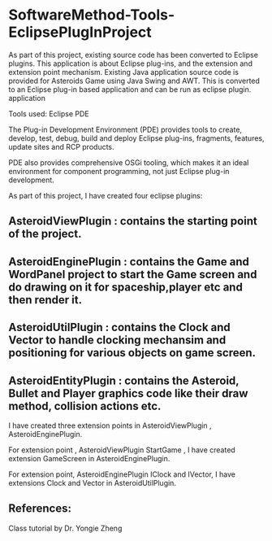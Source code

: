 # SoftwareMethod-Tools-EclipsePlugInProject


As part of this project, existing source code has been converted to Eclipse plugins. This application is about Eclipse plug-ins, and the extension and extension point mechanism. Existing Java application source code is provided for Asteroids Game using Java Swing and AWT.
This is converted  to an Eclipse plug-in based application and can be run as eclipse plugin. 
application


Tools used: Eclipse PDE


The Plug-in Development Environment (PDE) provides tools to create, develop, test, debug, build and deploy Eclipse plug-ins, fragments, features, update sites and RCP products.

PDE also provides comprehensive OSGi tooling, which makes it an ideal environment for component programming, not just Eclipse plug-in development.

As part of this project, I have created four eclipse plugins:

## AsteroidViewPlugin : contains the starting point of the project. 
## AsteroidEnginePlugin : contains the Game and WordPanel project to start the Game screen and do drawing on it for spaceship,player etc and then render it.
## AsteroidUtilPlugin : contains the Clock and Vector to handle clocking mechansim and positioning for various objects on game screen.
## AsteroidEntityPlugin : contains the Asteroid, Bullet and Player graphics code like their draw method, collision actions etc.

I have created three extension points in AsteroidViewPlugin , AsteroidEnginePlugin.

For extension point , AsteroidViewPlugin StartGame , I have created extension GameScreen in AsteroidEnginePlugin.

For extension point, AsteroidEnginePlugin IClock and IVector, I have extensions Clock and Vector in AsteroidUtilPlugin.


## References:

Class tutorial by Dr. Yongie Zheng
